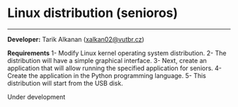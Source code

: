 # Linux distribution (senioros)
--------
**Developer:** Tarik Alkanan (xalkan02@vutbr.cz)

**Requirements**
1- Modify Linux kernel operating system distribution.
2- The distribution will have a simple graphical interface.
3- Next, create an application that will allow running the specified application for seniors.
4- Create the application in the Python programming language.
5- This distribution will start from the USB disk.


Under development
